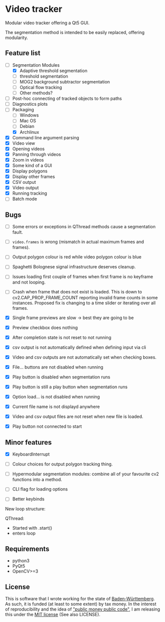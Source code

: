 Video tracker
=============

Modular video tracker offering a Qt5 GUI.

The segmentation method is intended to be easily replaced, offering modularity.


Feature list
------------

- [ ] Segmentation Modules
    - [x] Adaptive threshold segmentation
    - [ ] threshold segmentation
    - [ ] MOG2 background subtractor segmentation
    - [ ] Optical flow tracking
    - [ ] Other methods?
- [ ] Post-hoc connecting of tracked objects to form paths
- [ ] Diagnostics plots
- [ ] Packaging
    - [ ] Windows
    - [ ] Mac OS
    - [ ] Debian
    - [x] Archlinux
- [x] Command line argument parsing
- [x] Video view
- [x] Opening videos
- [x] Panning through videos
- [x] Zoom in videos
- [x] Some kind of a GUI
- [x] Display polygons
- [x] Display other frames
- [x] CSV output
- [x] Video output
- [x] Running tracking
- [ ] Batch mode

Bugs
----

- [ ] Some errors or exceptions in QThread methods cause a segmentation fault.
- [ ] `video.frames` is wrong (mismatch in actual maximum frames and frames).
- [ ] Output polygon colour is red while video polygon colour is blue
- [ ] Spaghetti Bolognese signal infrastructure deserves cleanup.
- [ ] Issues loading first couple of frames when first frame is no keyframe and not looping.
- [ ] Crash when frame that does not exist is loaded. This is down to
      cv2.CAP_PROP_FRAME_COUNT reporting invalid frame counts in some instances.
      Proposed fix is changing to a time slider or iterating over all frames.
- [x] Single frame previews are slow -> best they are going to be
- [x] Preview checkbox does nothing
- [x] After completion state is not reset to not running
- [x] csv output is not automatically defined when defining input via cli
- [x] Video and csv outputs are not automatically set when checking boxes.
- [x] File... buttons are not disabled when running
- [x] Play button is disabled when segmentation runs
- [x] Play button is still a play button when segmentation runs
- [x] Option load... is not disabled when running
- [x] Current file name is not displayd anywhere
- [x] Video and csv output files are not reset when new file is loaded.
- [x] Play button not connected to start


Minor features
--------------

- [x] KeyboardInterrupt 
- [ ] Colour choices for output polygon tracking thing.
- [ ] Hypermodular segmentation modules: combine all of your favourite cv2 functions into a method.
- [ ] CLI flag for loading options
- [ ] Better keybinds


New loop structure:

QThread:
 - Started with .start()
 - enters loop


Requirements
------------

- python3
- PyQt5
- OpenCV>=3


License
-------

This is software that I wrote working for the state of
[Baden-Württemberg](https://en.wikipedia.org/wiki/Baden-W%C3%BCrttemberg). 
As such, it is funded (at least to some extent) by tax money. In the interest
of reproducibility and the idea of ["public money public code"](https://publiccode.eu/), 
I am releasing this under the [MIT license](https://en.wikipedia.org/wiki/MIT_License) 
(See also LICENSE).

